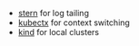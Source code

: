 * [stern](https://github.com/wercker/stern) for log tailing
* [kubectx](https://github.com/ahmetb/kubectx) for context switching
* [kind](https://kind.sigs.k8s.io/) for local clusters
